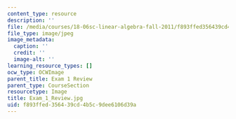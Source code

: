 ```yaml
---
content_type: resource
description: ''
file: /media/courses/18-06sc-linear-algebra-fall-2011/f893ffed356439cd4b5c9dee6106d39a_Exam_1_Review.jpg
file_type: image/jpeg
image_metadata:
  caption: ''
  credit: ''
  image-alt: ''
learning_resource_types: []
ocw_type: OCWImage
parent_title: Exam 1 Review
parent_type: CourseSection
resourcetype: Image
title: Exam_1_Review.jpg
uid: f893ffed-3564-39cd-4b5c-9dee6106d39a
---
```

